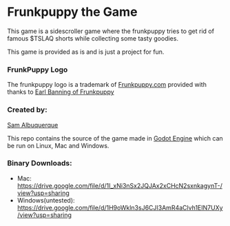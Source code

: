 # Frunkpuppy the Game

This game is a sidescroller game where the frunkpuppy tries to get rid of famous $TSLAQ shorts while collecting some tasty goodies.

This game is provided as is and is just a project for fun.

### FrunkPuppy Logo
The frunkpuppy logo is a trademark of [Frunkpuppy.com](frunkpuppy.com) provided with thanks to [Earl Banning of Frunkpuppy](https://twitter.com/28delayslater)

### Created by:
[Sam Albuquerque](https://twitter.com/OfficialABQ)

This repo contains the source of the game made in [Godot Engine](https://godotengine.org) which can be run on Linux, Mac and Windows.

### Binary Downloads:
* Mac: https://drive.google.com/file/d/1I_xNi3nSx2JQJAx2xCHcN2sxnkagynT-/view?usp=sharing
* Windows(untested): https://drive.google.com/file/d/1H9oWkln3sJ6CJI3AmR4aClvh1EIN7UXy/view?usp=sharing
